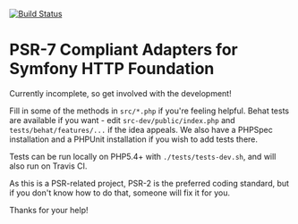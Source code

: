 [![Build Status](https://travis-ci.org/Sam-Burns/psr7-symfony-httpfoundation.svg?branch=master)](https://travis-ci.org/Sam-Burns/psr7-symfony-httpfoundation)

PSR-7 Compliant Adapters for Symfony HTTP Foundation
====================================================

Currently incomplete, so get involved with the development!

Fill in some of the methods in ```src/*.php``` if you're feeling helpful.  Behat tests are available if
you want - edit ```src-dev/public/index.php``` and ```tests/behat/features/...``` if the idea appeals.  We also have a
PHPSpec installation and a PHPUnit installation if you wish to add tests there.

Tests can be run locally on PHP5.4+ with ```./tests/tests-dev.sh```, and will also run on Travis CI.

As this is a PSR-related project, PSR-2 is the preferred coding standard, but if you don't know how to do that, someone
will fix it for you.

Thanks for your help!

